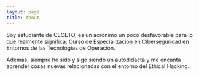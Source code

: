 ```yaml
---
layout: page
title: About
---
```


Soy estudiante de CECETO, es un acrónimo un poco desfavorable para lo que realmente significa: Curso de Especialización en Ciberseguridad en Entornos de las Tecnologías de Operación.

Además, siempre he sido y sigo siendo un autodidacta y me encanta aprender cosas nuevas relacionadas con el entorno del Ethical Hacking.